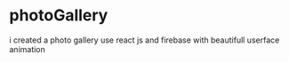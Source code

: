 # photoGallery
i created a photo gallery use react js and firebase with beautifull userface animation
